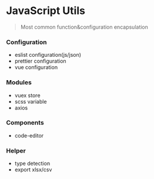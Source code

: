 # JavaScript Utils

> Most common function&configuration encapsulation

### Configuration

- eslist configuration(js/json)
- prettier configuration
- vue configuration

### Modules

- vuex store
- scss variable
- axios

### Components

- code-editor

### Helper

- type detection
- export xlsx/csv
